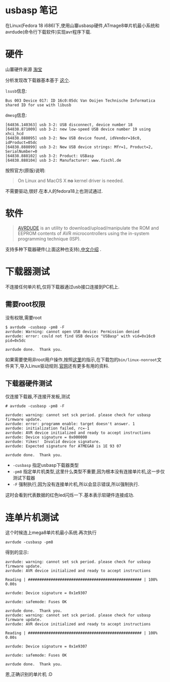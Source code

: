 # usbasp 笔记

在Linux(Fedora 18 i686)下,使用山寨usbasp硬件,ATmage8单片机最小系统和avrdude(命令行下载软件)实现avr程序下载.

# 硬件

山寨硬件来源 [淘宝](http://item.taobao.com/item.htm?spm=0.0.0.0.brf3fj&id=4207291768)

分析发现改下载器基本基于 [这个](http://www.fischl.de/usbasp/). 

`lsusb`信息:
```
Bus 003 Device 017: ID 16c0:05dc Van Ooijen Technische Informatica shared ID for use with libusb
```

`dmesg`信息:
```
[64836.140363] usb 3-2: USB disconnect, device number 18
[64838.871009] usb 3-2: new low-speed USB device number 19 using xhci_hcd
[64838.888095] usb 3-2: New USB device found, idVendor=16c0, idProduct=05dc
[64838.888099] usb 3-2: New USB device strings: Mfr=1, Product=2, SerialNumber=0
[64838.888102] usb 3-2: Product: USBasp
[64838.888104] usb 3-2: Manufacturer: www.fischl.de
```

按照官方(原版)说明:

>On Linux and MacOS X **no** kernel driver is needed.

不需要驱动,很好.在本人的fedora18上也测试通过.

# 软件

> [AVRDUDE](http://www.nongnu.org/avrdude/) is an utility to download/upload/manipulate the ROM and EEPROM contents of AVR microcontrollers using the in-system programming technique (ISP).

支持多种下载器硬件(上面这种也支持),[中文介绍](http://bbs.21ic.com/blog-25399-1551.html) .

# 下载器测试

不连接任何单片机,仅将下载器通过usb接口连接到PC机上.

## 需要root权限

没有权限,需要root

```
$ avrdude -cusbasp -pm8 -F
avrdude: Warning: cannot open USB device: Permission denied
avrdude: error: could not find USB device "USBasp" with vid=0x16c0 pid=0x5dc

avrdude done.  Thank you.
```
如果需要使用非root用户操作,按照[这里](http://www.fischl.de/usbasp/Readme.txt)的指示,在下载包的`bin/linux-nonroot`文件夹下,导入Linux驱动规则.[官网](http://www.fischl.de/usbasp/)还有更多有用的资料.

## 下载器硬件测试

仅连接下载器,不连接开发板,测试

```
# avrdude -cusbasp -pm8 -F

avrdude: warning: cannot set sck period. please check for usbasp firmware update. 
avrdude: error: programm enable: target doesn't answer. 1 
avrdude: initialization failed, rc=-1
avrdude: AVR device initialized and ready to accept instructions
avrdude: Device signature = 0x000000
avrdude: Yikes!  Invalid device signature.
avrdude: Expected signature for ATMEGA8 is 1E 93 07

avrdude done.  Thank you.
```

* `-cusbasp` 指定usbasp下载器类型
* `-pm8` 指定单片机类型,这里什么类型不重要,因为根本没有连接单片机,这一步仅测试下载器
* `-F` 强制执行,因为没有连接单片机,所以会显示错误,所以强制执行.

这时会看到代表数据的红色led闪烁一下.基本表示软硬件连接成功.

# 连单片机测试


这个时候连上mega8单片机最小系统.再次执行
```
avrdude -cusbasp -pm8 
```
得到的显示:

```
avrdude: warning: cannot set sck period. please check for usbasp firmware update.
avrdude: AVR device initialized and ready to accept instructions

Reading | ################################################## | 100% 0.00s

avrdude: Device signature = 0x1e9307

avrdude: safemode: Fuses OK

avrdude done.  Thank you.
avrdude: warning: cannot set sck period. please check for usbasp firmware update.
avrdude: AVR device initialized and ready to accept instructions

Reading | ################################################## | 100% 0.00s

avrdude: Device signature = 0x1e9307

avrdude: safemode: Fuses OK

avrdude done.  Thank you.
```
恩,正确识别的单片机 :D